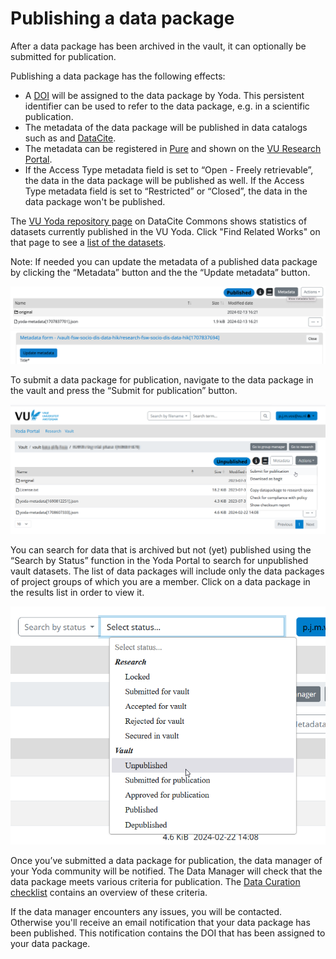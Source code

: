 # Publishing a data package

After a data package has been archived in the vault, it can optionally be submitted for publication.

Publishing a data package has the following effects:

- A [DOI](https://www.doi.org/) will be assigned to the data package by Yoda. This persistent identifier can be used to refer to the data package, e.g. in a scientific publication.
- The metadata of the data package will be published in data catalogs such as and [DataCite](https://commons.datacite.org/).
- The metadata can be registered in [Pure](https://research.vu.nl/admin/workspace.xhtml) and shown on the [VU Research Portal](https://research.vu.nl).
- If the Access Type metadata field is set to &ldquo;Open - Freely retrievable&rdquo;, the data in the data package will be published as well. If the Access Type metadata field is set to &ldquo;Restricted&rdquo; or &ldquo;Closed&rdquo;, the data in the data package won't be published.

The [VU Yoda repository page](https://commons.datacite.org/repositories/9z2c5d2)  on DataCite Commons shows statistics of datasets currently published in the VU Yoda.
Click "Find Related Works" on that page to see a [list of the datasets](https://commons.datacite.org/doi.org?query=client.uid:delft.vudata).

Note: If needed you can update the metadata of a published data package by clicking the &ldquo;Metadata&rdquo; button and the the &ldquo;Update metadata&rdquo; button.

![UpdateMetadata1](screenshots/UpdateMetadata1.PNG)
![UpdateMetadata2](screenshots/UpdateMetadata2.PNG)

To submit a data package for publication, navigate to the data package in the vault and press the &ldquo;Submit for publication&rdquo; button.

![SubmitforPublications](screenshots/submit-publication.png)

You can search for data that is archived but not (yet) published using the &ldquo;Search by Status&rdquo; function in the Yoda Portal to search for unpublished vault datasets.
The list of data packages will include only the data packages of project groups of which you are a member.
Click on a data package in the results list in order to view it.

![Unpublished data packages](screenshots/search-unpublished.png)

Once you’ve submitted a data package for publication, the data manager of your Yoda community will be notified. The Data Manager will check that the data package meets various criteria for publication. The [Data Curation checklist](checklist_YODA_V5p.pdf)
contains an overview of these criteria.

If the data manager encounters any issues, you will be contacted. Otherwise you'll receive an email notification that your data package has been published. This notification contains the DOI that has been assigned to your data package.
